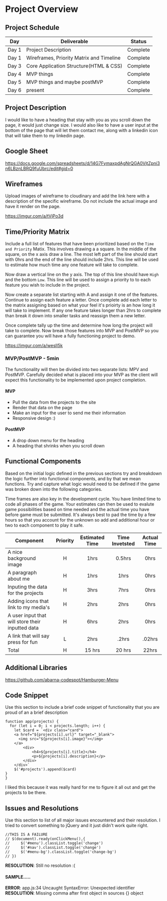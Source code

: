 # Project Overview

## Project Schedule

|  Day | Deliverable | Status
|---|---| ---|
|Day 1| Project Description| Complete
|Day 1| Wireframes, Priority Matrix and Timeline  | Complete
|Day 3| Core Application Structure(HTML & CSS) | Complete
|Day 4| MVP things| Complete
|Day 5| MVP things and maybe postMVP | Complete
|Day 6| present| Complete


## Project Description

I would like to have a heading that stay with you as you scroll down the page, it would just change size. I would also like to have a user input at the bottom of the page that will let them contact me, along with a linkedin icon that will take them to my linkedin page. 

## Google Sheet

https://docs.google.com/spreadsheets/d/14G7FymaxpdAgNrQGA0VjtZpni3n6LBznLBRQ9fuUbrc/edit#gid=0

## Wireframes

Upload images of wireframe to cloudinary and add the link here with a description of the specific wireframe. Do not include the actual image and have it render on the page.  

https://imgur.com/a/tVjPo3d

## Time/Priority Matrix 

Include a full list of features that have been prioritized based on the `Time and Priority` Matix.  This involves drawing a a square.  In the middle of the square, on the x axis draw a line.  The most left part of the line should start with 0hrs and the end of the line should include 2hrs.  This line will be used to estimate how much time any one feature will take to complete. 

Now draw a vertical line on the y axis.  The top of this line should have `High` and the bottom `Low`.  This line will be used to assign a priority to to each feature you wish to include in the project.  

Now create a separate list starting with A and assign it one of the features.  Continue to assign each feature a letter.  Once complete add each letter to the matrix assigning based on what your feel it's prioirty is an how long it will take to implement. If any one feature takes longer than 2hrs to complete than break it down into smaller tasks and reassign them a new letter. 

Once complete tally up the time and determine how long the project will take to complete. Now break those features into MVP and PostMVP so you can guarantee you will have a fully functioning project to demo. 

https://imgur.com/a/weslI5k

### MVP/PostMVP - 5min

The functionality will then be divided into two separate lists: MPV and PostMVP.  Carefully decided what is placed into your MVP as the client will expect this functionality to be implemented upon project completion.  

#### MVP

- Pull the data from the projects to the site
- Render that data on the page
- Make an input for the user to send me their information
- Responsive design :)

#### PostMVP 

- A drop down menu for the heading
- A heading that shrinks when you scroll down

## Functional Components

Based on the initial logic defined in the previous sections try and breakdown the logic further into functional components, and by that we mean functions.  Try and capture what logic would need to be defined if the game was broken down into the following categories.

Time frames are also key in the development cycle.  You have limited time to code all phases of the game.  Your estimates can then be used to evalute game possibilities based on time needed and the actual time you have before game must be submitted. It's always best to pad the time by a few hours so that you account for the unknown so add and additional hour or two to each component to play it safe.

| Component | Priority | Estimated Time | Time Invetsted | Actual Time |
| --- | :---: |  :---: | :---: | :---: |
| A nice background image | H | 1hrs | 0.5hrs | 0hrs |
| A paragraph about me | H | 1hrs| 1hrs | 0hrs |
| Inputing the data for the projects | H | 3hrs| 7hrs | 0hrs |
| Adding icons that link to my media's | H | 2hrs| 2hrs | 0hrs |
| A user input that will store their inputted data | H | 6hrs| 2hrs | 0hrs |
| A link that will say press for fun | L | 2hrs| .2hrs | .02hrs |
| Total | H | 15 hrs| 20 hrs | 22hrs |

## Additional Libraries
https://github.com/abarna-codespot/Hamburger-Menu
## Code Snippet

Use this section to include a brief code snippet of functionality that you are proud of an a brief description

```
function app(projects) {
  for (let i = 0; i < projects.length; i++) {
    let $card = `<div class="card">
    <a href="${projects[i].url}" target="_blank">  
      <img src="${projects[i].image}"></img>
    </a>    
        <div>
            <h4>${projects[i].title}</h4>
            <p>${projects[i].description}</p>
        </div>
    </div>`
    $('#projects').append($card)
}
}
```
I liked this because it was really hard for me to figure it all out and get the projects to be there.

## Issues and Resolutions
 Use this section to list of all major issues encountered and their resolution.
I tried to convert something to jQuery and it just didn't work quite right.
 ```
//THIS IS A FAILURE
// $(document).ready(onClickMenu(),{
//     $('#menu').classList.toggle('change')
//     $('#nav').classList.toggle('change')
//     $('#menu-bg').classList.toggle('change-bg')
// })
 ```
 **RESOLUTION**: Still no resolution :(

#### SAMPLE.....
**ERROR**: app.js:34 Uncaught SyntaxError: Unexpected identifier                                
**RESOLUTION**: Missing comma after first object in sources {} object
